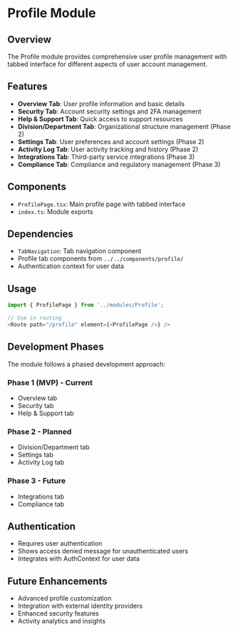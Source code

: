 # Profile Module

## Overview
The Profile module provides comprehensive user profile management with tabbed interface for different aspects of user account management.

## Features
- **Overview Tab**: User profile information and basic details
- **Security Tab**: Account security settings and 2FA management
- **Help & Support Tab**: Quick access to support resources
- **Division/Department Tab**: Organizational structure management (Phase 2)
- **Settings Tab**: User preferences and account settings (Phase 2)
- **Activity Log Tab**: User activity tracking and history (Phase 2)
- **Integrations Tab**: Third-party service integrations (Phase 3)
- **Compliance Tab**: Compliance and regulatory management (Phase 3)

## Components
- `ProfilePage.tsx`: Main profile page with tabbed interface
- `index.ts`: Module exports

## Dependencies
- `TabNavigation`: Tab navigation component
- Profile tab components from `../../components/profile/`
- Authentication context for user data

## Usage
```typescript
import { ProfilePage } from '../modules/Profile';

// Use in routing
<Route path="/profile" element={<ProfilePage />} />
```

## Development Phases
The module follows a phased development approach:

### Phase 1 (MVP) - Current
- Overview tab
- Security tab
- Help & Support tab

### Phase 2 - Planned
- Division/Department tab
- Settings tab
- Activity Log tab

### Phase 3 - Future
- Integrations tab
- Compliance tab

## Authentication
- Requires user authentication
- Shows access denied message for unauthenticated users
- Integrates with AuthContext for user data

## Future Enhancements
- Advanced profile customization
- Integration with external identity providers
- Enhanced security features
- Activity analytics and insights 